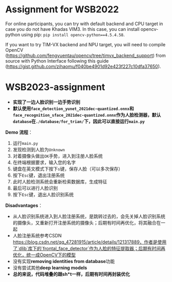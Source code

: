 # Assignment for WSB2022

For online participants, you can try with default backend and CPU target in case you do not have Khadas VIM3. In this case, you can install opencv-python using pip: `pip install opencv-python==4.5.4.58`.

If you want to try TIM-VX backend and NPU target, you will need to compile OpenCV (https://github.com/fengyuentau/opencv/tree/timvx_backend_support) from source with Python Interface following this guide (https://gist.github.com/zihaomu/f040be4901d92e423f227c10dfa37650).
# WSB2023-assignment

- **实现了一边人脸识别一边手势识别**
- **默认使用`face_detection_yunet_2021dec-quantized.onnx`和`face_recognition_sface_2021dec-quantized.onnx`作为人脸检测器，默认`database`在`./database/for_trian/`下，因此可以直接运行`main.py`**



**Demo 流程**：

1. 运行`main.py`
2. 发现检测到人脸为`Unknown`
3. 对着摄像头做出`OK`手势，进入到注册人脸系统
4. 在终端根据要求，输入您的名字
5. 键盘在英文模式下按下`s`键，保存人脸（可以多次保存）
6. 按下`Esc`键，退出注册系统
7. 此时人脸检测系统会重新检索数据库，生成特征
8. 最后可以进行人脸识别
9. 按下`Esc`键，退出人脸识别系统



**Disadvantages**：

- 从人脸识别系统进入到人脸注册系统，是跳转过去的，会先关掉人脸识别系统的摄像头，又重新打开注册系统的摄像头；后期有时间再优化，将其融合在一起
- 人脸注册系统参考CSDN https://blog.csdn.net/qq_47281915/article/details/121317889，作者是使用了`dlib`库下的`frontal_face_detector`作为人脸的特征提取器；后期有时间再优化，统一成OpenCV下的模型
- 没有实现**removing identities from database**功能
- 没有尝试其他**deep learning models**
- **总的来说，代码堆叠的跟sh*t一样，后期有时间再封装优化**



